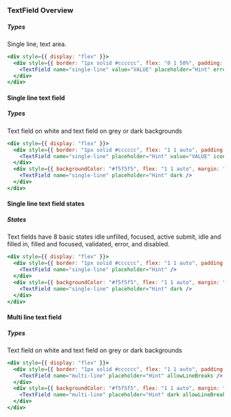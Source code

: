 ### TextField Overview

##### Types
Single line, text area.

```jsx
<div style={{ display: "flex" }}>
  <div style={{ border: "1px solid #cccccc", flex: "0 1 50%", padding: "1rem" }}>
    <TextField name="single-line" value="VALUE" placeholder="Hint" errors={["error"]} />
  </div>
</div>
``` 

#### Single line text field

##### Types
Text field on white and text field on grey or dark backgrounds

```jsx
<div style={{ display: "flex" }}>
  <div style={{ border: "1px solid #cccccc", flex: "1 1 auto", padding: "1rem" }}>
    <TextField name="single-line" placeholder="Hint" value="VALUE" icon={<i className="fa fa-wifi"></i>} />
  </div>
  <div style={{ backgroundColor: "#f5f5f5", flex: "1 1 auto", margin: "0 1rem", padding: "1rem" }}>
    <TextField name="single-line" placeholder="Hint" dark />
  </div>
</div>
```

#### Single line text field states

##### States
Text fields have 8 basic states idle unfilled, focused, active submit, idle and filled in, filled and focused, validated, error, and disabled.

```jsx
<div style={{ display: "flex" }}>
  <div style={{ border: "1px solid #cccccc", flex: "1 1 auto", padding: "1rem" }}>
    <TextField name="single-line" placeholder="Hint" />
  </div>
  <div style={{ backgroundColor: "#f5f5f5", flex: "1 1 auto", margin: "0 1rem", padding: "1rem" }}>
    <TextField name="single-line" placeholder="Hint" dark />
  </div>
</div>
```

#### Multi line text field

##### Types
Text field on white and text field on grey or dark backgrounds

```jsx
<div style={{ display: "flex" }}>
  <div style={{ border: "1px solid #cccccc", flex: "1 1 auto", padding: "1rem" }}>
    <TextField name="multi-line" placeholder="Hint" allowLineBreaks />
  </div>
  <div style={{ backgroundColor: "#f5f5f5", flex: "1 1 auto", margin: "0 1rem", padding: "1rem" }}>
    <TextField name="multi-line" placeholder="Hint" dark allowLineBreaks />
  </div>
</div>
```
